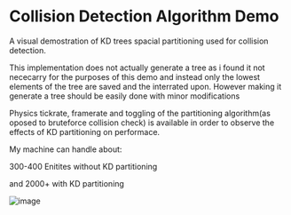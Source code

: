 # Collision Detection Algorithm Demo
 A visual demostration of KD trees spacial partitioning used for collision detection.

 This implementation does not actually generate a tree as i found it not nececarry for the purposes of this demo and instead only the lowest elements of the tree are saved and the interrated upon. However making it generate a tree should be easily done with minor modifications 

Physics tickrate, framerate and toggling of the partitioning algorithm(as oposed to bruteforce collision check) is available in order to observe the effects of KD partitioning on performace.

My machine can handle about:

300-400 Enitites without KD partitioning

and 2000+ with KD partitioning
 
![image](https://user-images.githubusercontent.com/20630248/147418948-806cc019-d2b9-48e1-b5bc-1209edd7a21b.png)
